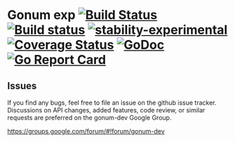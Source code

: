 # Gonum exp [![Build Status](https://travis-ci.org/gonum/exp.svg?branch=master)](https://travis-ci.org/gonum/exp) [![Build status](https://ci.appveyor.com/api/projects/status/8aj3pwwukp1n1u09/branch/master?svg=true)](https://ci.appveyor.com/project/Gonum/exp/branch/master) [![stability-experimental](https://img.shields.io/badge/stability-experimental-orange.svg)](https://github.com/emersion/stability-badges#experimental) [![Coverage Status](https://coveralls.io/repos/gonum/exp/badge.svg?branch=master&service=github)](https://coveralls.io/github/gonum/exp?branch=master) [![GoDoc](https://godoc.org/gonum.org/v1/exp?status.svg)](https://godoc.org/gonum.org/v1/exp) [![Go Report Card](https://goreportcard.com/badge/github.com/gonum/exp)](https://goreportcard.com/report/github.com/gonum/exp)

## Issues

If you find any bugs, feel free to file an issue on the github issue tracker. Discussions on API changes, added features, code review, or similar requests are preferred on the gonum-dev Google Group.

https://groups.google.com/forum/#!forum/gonum-dev


